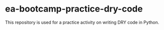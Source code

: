 # ea-bootcamp-practice-dry-code
This repository is used for a practice activity on writing DRY code in Python.
